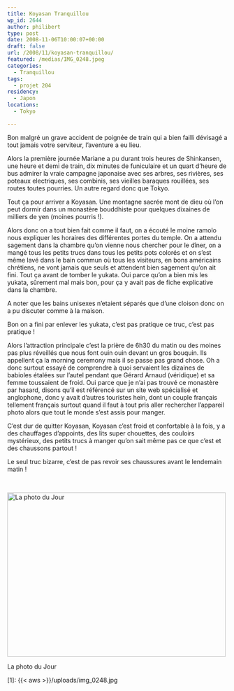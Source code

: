```yaml
---
title: Koyasan Tranquillou
wp_id: 2644
author: philibert
type: post
date: 2008-11-06T10:00:07+00:00
draft: false
url: /2008/11/koyasan-tranquillou/
featured: /medias/IMG_0248.jpeg
categories:
  - Tranquillou
tags:
  - projet 204
residency:
  - Japon
locations:
  - Tokyo

---
```


Bon malgré un grave accident de poignée de train qui a bien failli dévisagé a tout jamais votre serviteur, l&rsquo;aventure a eu lieu.

Alors la première journée Mariane a pu durant trois heures de Shinkansen, une heure et demi de train, dix minutes de funiculaire et un quart d&rsquo;heure de bus admirer la vraie campagne japonaise avec ses arbres, ses rivières, ses poteaux electriques, ses combinis, ses vieilles baraques rouillées, ses routes toutes pourries. Un autre regard donc que Tokyo.

Tout ça pour arriver a Koyasan. Une montagne sacrée mont de dieu où l&rsquo;on peut dormir dans un monastère bouddhiste pour quelques dixaines de milliers de yen (moines pourris !).

Alors donc on a tout bien fait comme il faut, on a écouté le moine ramolo nous expliquer les horaires des différentes portes du temple. On a attendu sagement dans la chambre qu&rsquo;on vienne nous chercher pour le dîner, on a mangé tous les petits trucs dans tous les petits pots colorés et on s&rsquo;est même lavé dans le bain commun où tous les visiteurs, en bons américains chrétiens, ne vont jamais que seuls et attendent bien sagement qu&rsquo;on ait fini. Tout ça avant de tomber le yukata. Oui parce qu&rsquo;on a bien mis les yukata, sûrement mal mais bon, pour ça y avait pas de fiche explicative dans la chambre.
  
A noter que les bains unisexes n&rsquo;etaient séparés que d&rsquo;une cloison donc on a pu discuter comme à la maison.

Bon on a fini par enlever les yukata, c&rsquo;est pas pratique ce truc, c&rsquo;est pas pratique !

Alors l&rsquo;attraction principale c&rsquo;est la prière de 6h30 du matin ou des moines pas plus réveillés que nous font ouin ouin devant un gros bouquin. Ils appellent ça la morning ceremony mais il se passe pas grand chose. Oh a donc surtout essayé de comprendre à quoi servaient les dizaines de babioles étalées sur l&rsquo;autel pendant que Gérard Arnaud (véridique) et sa femme toussaient de froid. Oui parce que je n&rsquo;ai pas trouvé ce monastère par hasard, disons qu&rsquo;il est référencé sur un site web spécialisé et anglophone, donc y avait d&rsquo;autres touristes hein, dont un couple français tellement français surtout quand il faut à tout pris aller rechercher l&rsquo;appareil photo alors que tout le monde s&rsquo;est assis pour manger.

C&rsquo;est dur de quitter Koyasan, Koyasan c&rsquo;est froid et confortable à la fois, y a des chauffages d&rsquo;appoints, des lits super chouettes, des couloirs mystérieux, des petits trucs à manger qu&rsquo;on sait même pas ce que c&rsquo;est et des chaussons partout !

Le seul truc bizarre, c&rsquo;est de pas revoir ses chaussures avant le lendemain matin !

 

<div id="attachment_541" class="wp-caption aligncenter" style="max-width: 500px">
  <a href="{{< aws >}}/uploads/img_4731.jpg"><img class="size-full wp-image-541" title="img_4731" src="{{< aws >}}/uploads/img_4731.jpg" alt="La photo du Jour" width="500" height="375" /></a>
  
  <p class="wp-caption-text">
    La photo du Jour
  </p>
</div>

 [1]: {{< aws >}}/uploads/img_0248.jpg